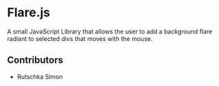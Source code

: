 # Flare.js

A small JavaScript Library that allows the user to add a background flare radiant to selected divs that moves with the mouse.

## Contributors
- Rutschka Simon